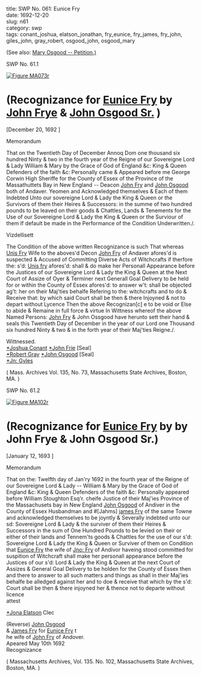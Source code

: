 title: SWP No. 061: Eunice Fry  
date: 1692-12-20  
slug: n61  
category: swp  
tags: conant_joshua, elatson_jonathan, fry_eunice, fry_james, fry_john, giles_john, gray_robert, osgood_john, osgood_mary




(See also: [Mary Osgood -- Petition.)](/n96.html#n96.3)

<div markdown class="doc" id="n61.1">

<div class="doc_id">SWP No. 61.1</div>


<span markdown class="figure">[![Figure MA073r](archives/MA135/small/MA073r.jpg)](archives/MA135/large/MA073r.jpg)</span>

# (Recognizance for [Eunice Fry](/tag/fry_eunice.html) by [John Frye](/tag/fry_john.html) & [John Osgood Sr.](/tag/osgood_john.html) )

[December 20, 1692 ]

Memorandum 

That on the Twentieth Day of December Annoq Dom one thousand six hundred Ninty & two in the fourth year of the Reigne of our Sovereigne Lord & Lady William & Mary by the Grace of God of England &c: King & Queen Defenders of the faith &c: Personally came & Appeared before me George Corwin High Sheriffe for the County of Essex of the Province of the Massathuttets Bay in New England -- Deacon [John Fry](/tag/fry_john.html) and [John Osgood](/tag/osgood_john.html) both of Andaver. Yeomen and Acknowledged themselves & Each of them Indebted Unto our sovereigne Lord & Lady the King & Queen or the Survivors of them their Heires & Successors: in the summe of two hundred pounds to be leaved on their goods & Chattles, Lands & Tenements for the Use of our Sovereigne Lord & Lady the King & Queen or the Surviour of them If default be made in the Performance of the Condition Underwritten./.

Vizdellisett 

The Condition of the above written Recognizance is such That whereas [Unis Fry](/tag/fry_eunice.html) Wife to the aboves'd Decon [John Fry](/tag/fry_john.html) of Andaver afores'd is suspected & Accused of Committing Diverse Acts of Witchcrafts if therfore the: s'd: [Unis fry](/tag/fry_eunice.html) afores'd: shall & do make her Personall Appearance before the Justices of our Sovereigne Lord & Lady the King & Queen at the Next Court of Assize of Oyer & Terminer next Generall Goal Delivery to be held for or within the County of Essex afores'd: to answer w't: shall be objected ag't: her on their Maj'ties behalfe Refering to the: witchcrafts and to do & Receive that: by which said Court shall be then & there Injoyned &  not to depart without Lycence Then the above Recognizan[c] e to be void or Else to abide & Remaine in full force & virtue In Wittness whereof the above Named Persons: [John Fry](/tag/fry_john.html) & John Ossgood have herunto sett their hand & seals this Twentieth Day of December in the year of our Lord one Thousand six hundred Ninty & two & in the forth year of their Maj'ties Reigne./.

Wittnessed.  
[*Joshua Conant](/tag/conant_joshua.html)                             [*John Frie](/tag/fry_john.html) [Seal]  
[*Robert Gray](/tag/gray_robert.html)                                 [*John Osgood](/tag/osgood_john.html) [Seal]  
[*Jn: Gyles](/tag/giles_john.html)  

( Mass. Archives Vol. 135, No. 73, Massachusetts State Archives, Boston, MA. )

</div>



<div markdown class="doc" id="n61.2">

<div class="doc_id">SWP No. 61.2</div>


<span markdown class="figure">[![Figure MA102r](archives/MA135/small/MA102r.jpg)](archives/MA135/large/MA102r.jpg)</span>

# (Recognizance for [Eunice Fry](/tag/fry_eunice.html) by by John Frye & John Osgood Sr.)

[January 12, 1693 ]

Memorandum 

That on the: Twelfth day of Jan'ry 1692 in the fourth year of the Reigne of our Sovereigne Lord & Lady -- William & Mary by the Grace of God of England &c: King & Queen Defenders of the faith &c: Personally appeared before William Stoughton Esq'r. cheife Justice of their Maj'ies Province of the Massachusets bay in New England [John Osgood](/tag/osgood_john.html) of Andiver in the County of Essex Husbandman and #[Jahms] [james Fry](/tag/fry_james.html) of the same Towne and acknowledged themselves to be joyntly & Severally indebted unto our sd: Sovereigne Lord & Lady & the surviver of them their Heires & Successors in the sum of One Hundred Pounds to be levied on their or either of their lands and Tennem'ts goods & Chattles for the use of our s'd: Sovereigne Lord & Lady the King & Queen or Surviver of them on Condition that [Eunice Fry](/tag/fry_eunice.html) the wife of [Jno: Fry](/tag/fry_john.html) of Andivor haveing stood committed for suspition of Witchcraft shall make her personall appearance before the Justices of our s'd: Lord & Lady the King & Queen at the next Court of Assizes & General Goal Delivery to be holden for the County of Essex then and there to answer to all such matters and things as shall in their Maj'ies behalfe be alledged against her and to doe & receive that which by the s'd: Court shall  be then & there injoyned her & thence not to departe without licence  
attest 

[*Jona Elatson](/tag/elatson_jonathan.html) Clec

(Reverse) [John Osgood](/tag/osgood_john.html)  
& [James Fry](/tag/fry_james.html) for [Eunice Fry](/tag/fry_eunice.html) t  
he wife of [John Fry](/tag/fry_john.html) of Andover.  
Apeared May 10th 1692  
Recognizance 

( Massachusetts Archives, Vol. 135. No. 102, Massachusetts State Archives, Boston, MA. )


</div>
